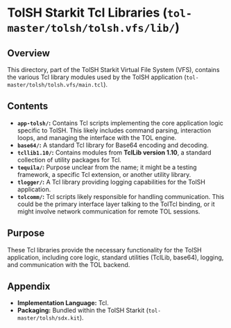 # TolSH Starkit Tcl Libraries (`tol-master/tolsh/tolsh.vfs/lib/`)

## Overview

This directory, part of the TolSH Starkit Virtual File System (VFS), contains the various Tcl library modules used by the TolSH application (`tol-master/tolsh/tolsh.vfs/main.tcl`).

## Contents

- **`app-tolsh/`:** Contains Tcl scripts implementing the core application logic specific to TolSH. This likely includes command parsing, interaction loops, and managing the interface with the TOL engine.
- **`base64/`:** A standard Tcl library for Base64 encoding and decoding.
- **`tcllib1.10/`:** Contains modules from **TclLib version 1.10**, a standard collection of utility packages for Tcl.
- **`tequila/`:** Purpose unclear from the name; it might be a testing framework, a specific Tcl extension, or another utility library.
- **`tlogger/`:** A Tcl library providing logging capabilities for the TolSH application.
- **`tolcomm/`:** Tcl scripts likely responsible for handling communication. This could be the primary interface layer talking to the TolTcl binding, or it might involve network communication for remote TOL sessions.

## Purpose

These Tcl libraries provide the necessary functionality for the TolSH application, including core logic, standard utilities (TclLib, base64), logging, and communication with the TOL backend.

## Appendix

- **Implementation Language:** Tcl.
- **Packaging:** Bundled within the TolSH Starkit (`tol-master/tolsh/sdx.kit`). 